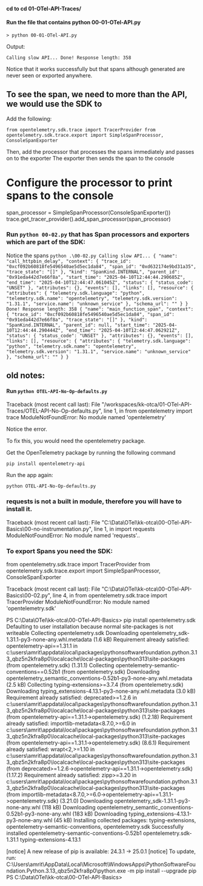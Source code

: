 #### cd to cd 01-OTel-API-Traces/


#### Run the file that contains python 00-01-OTel-API.py

 `> python 00-01-OTel-API.py`

 Output:

`Calling slow API...
Done! Response length: 358`

Notice that it works successfully but that spans although generated are never seen or exported anywhere.

## To see the span, we need to more than the API, we would use the SDK to 

Add the following:

`from opentelemetry.sdk.trace import TracerProvider
from opentelemetry.sdk.trace.export import SimpleSpanProcessor, ConsoleSpanExporter`

Then, add the processor that processes the spans immediately and passes on to the exporter
The exporter then sends the span to the console

# Configure the processor to print spans to the console
span_processor = SimpleSpanProcessor(ConsoleSpanExporter())
trace.get_tracer_provider().add_span_processor(span_processor)


### Run `python 00-02.py` that has Span processors and exporters which are part of the SDK:

Notice the spans
`
python .\00-02.py
Calling slow API...
{
    "name": "call_httpbin_delay",
    "context": {
        "trace_id": "0xcf092b60818fe5496540ae5d5ec1da84",
        "span_id": "0xd632174e9bd31a35",
        "trace_state": "[]"
    },
    "kind": "SpanKind.INTERNAL",
    "parent_id": "0x91eda442d7e66f8a",
    "start_time": "2025-04-10T12:44:44.290685Z",
    "end_time": "2025-04-10T12:44:47.061045Z",
    "status": {
        "status_code": "UNSET"
    },
    "attributes": {},
    "events": [],
    "links": [],
    "resource": {
        "attributes": {
            "telemetry.sdk.language": "python",
            "telemetry.sdk.name": "opentelemetry",
            "telemetry.sdk.version": "1.31.1",
            "service.name": "unknown_service"
        },
        "schema_url": ""
    }
}
Done! Response length: 358
{
    "name": "main_function_span",
    "context": {
        "trace_id": "0xcf092b60818fe5496540ae5d5ec1da84",
        "span_id": "0x91eda442d7e66f8a",
        "trace_state": "[]"
    },
    "kind": "SpanKind.INTERNAL",
    "parent_id": null,
    "start_time": "2025-04-10T12:44:44.290444Z",
    "end_time": "2025-04-10T12:44:47.062921Z",
    "status": {
        "status_code": "UNSET"
    },
    "attributes": {},
    "events": [],
    "links": [],
    "resource": {
        "attributes": {
            "telemetry.sdk.language": "python",
            "telemetry.sdk.name": "opentelemetry",
            "telemetry.sdk.version": "1.31.1",
            "service.name": "unknown_service"
        },
        "schema_url": ""
    }
}
`






## old notes:

#### Run `python OTEL-API-No-Op-defaults.py `
Traceback (most recent call last):
  File "/workspaces/kk-otca/01-OTel-API-Traces/OTEL-API-No-Op-defaults.py", line 1, in <module>
    from opentelemetry import trace
ModuleNotFoundError: No module named 'opentelemetry'

Notice the error.

To fix this, you would need the opentelemetry package.

Get the OpenTelemetry package by running the following command

`pip install opentelemetry-api`

Run the app again:

`python OTEL-API-No-Op-defaults.py`


### requests is not a built in module, therefore you will have to install it.

Traceback (most recent call last):
  File "C:\Data\OTel\kk-otca\00-OTel-API-Basics\00-no-instrumentation.py", line 1, in <module>
    import requests
ModuleNotFoundError: No module named 'requests'..


### To export Spans you need the SDK:

from opentelemetry.sdk.trace import TracerProvider
from opentelemetry.sdk.trace.export import SimpleSpanProcessor, ConsoleSpanExporter

Traceback (most recent call last):
  File "C:\Data\OTel\kk-otca\00-OTel-API-Basics\00-02.py", line 4, in <module>
    from opentelemetry.sdk.trace import TracerProvider
ModuleNotFoundError: No module named 'opentelemetry.sdk'



PS C:\Data\OTel\kk-otca\00-OTel-API-Basics> pip install opentelemetry.sdk
Defaulting to user installation because normal site-packages is not writeable
Collecting opentelemetry.sdk
  Downloading opentelemetry_sdk-1.31.1-py3-none-any.whl.metadata (1.6 kB)
Requirement already satisfied: opentelemetry-api==1.31.1 in c:\users\amrit\appdata\local\packages\pythonsoftwarefoundation.python.3.13_qbz5n2kfra8p0\localcache\local-packages\python313\site-packages (from opentelemetry.sdk) (1.31.1)
Collecting opentelemetry-semantic-conventions==0.52b1 (from opentelemetry.sdk)
  Downloading opentelemetry_semantic_conventions-0.52b1-py3-none-any.whl.metadata (2.5 kB)
Collecting typing-extensions>=3.7.4 (from opentelemetry.sdk)
  Downloading typing_extensions-4.13.1-py3-none-any.whl.metadata (3.0 kB)
Requirement already satisfied: deprecated>=1.2.6 in c:\users\amrit\appdata\local\packages\pythonsoftwarefoundation.python.3.13_qbz5n2kfra8p0\localcache\local-packages\python313\site-packages (from opentelemetry-api==1.31.1->opentelemetry.sdk) (1.2.18)
Requirement already satisfied: importlib-metadata<8.7.0,>=6.0 in c:\users\amrit\appdata\local\packages\pythonsoftwarefoundation.python.3.13_qbz5n2kfra8p0\localcache\local-packages\python313\site-packages (from opentelemetry-api==1.31.1->opentelemetry.sdk) (8.6.1)
Requirement already satisfied: wrapt<2,>=1.10 in c:\users\amrit\appdata\local\packages\pythonsoftwarefoundation.python.3.13_qbz5n2kfra8p0\localcache\local-packages\python313\site-packages (from deprecated>=1.2.6->opentelemetry-api==1.31.1->opentelemetry.sdk) (1.17.2)
Requirement already satisfied: zipp>=3.20 in c:\users\amrit\appdata\local\packages\pythonsoftwarefoundation.python.3.13_qbz5n2kfra8p0\localcache\local-packages\python313\site-packages (from importlib-metadata<8.7.0,>=6.0->opentelemetry-api==1.31.1->opentelemetry.sdk) (3.21.0)
Downloading opentelemetry_sdk-1.31.1-py3-none-any.whl (118 kB)
Downloading opentelemetry_semantic_conventions-0.52b1-py3-none-any.whl (183 kB)
Downloading typing_extensions-4.13.1-py3-none-any.whl (45 kB)
Installing collected packages: typing-extensions, opentelemetry-semantic-conventions, opentelemetry.sdk
Successfully installed opentelemetry-semantic-conventions-0.52b1 opentelemetry.sdk-1.31.1 typing-extensions-4.13.1

[notice] A new release of pip is available: 24.3.1 -> 25.0.1
[notice] To update, run: C:\Users\amrit\AppData\Local\Microsoft\WindowsApps\PythonSoftwareFoundation.Python.3.13_qbz5n2kfra8p0\python.exe -m pip install --upgrade pip
PS C:\Data\OTel\kk-otca\00-OTel-API-Basics> 


